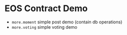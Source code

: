 # EOS Contract Demo
- `more.moment` simple post demo (contain db operations)
- `more.voting` simple voting demo